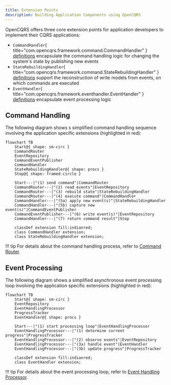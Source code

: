 ```yaml
---
title: Extension Points
description: Building Application Components using OpenCQRS
---
```


OpenCQRS offers three core extension points for application developers to implement their CQRS applications:
 
* `CommandHandler`{ title="com.opencqrs.framework.command.CommandHandler" } [definitions](command_handler/index.md) encapsulate the command handling logic for changing the system's state by publishing new events
* `StateRebuildingHandler`{ title="com.opencqrs.framework.command.StateRebuildingHandler" } [definitions](state_rebuilding_handler/index.md) support the reconstruction of write models from events, on which commands are executed
* `EventHandler`{ title="com.opencqrs.framework.eventhandler.EventHandler" } [definitions](event_handler/index.md) encapsulate event processing logic

## Command Handling

The following diagram shows s simplified command handling sequence involving the application specific extensions (highlighted in red): 

```mermaid
flowchart TB
    Start@{ shape: sm-circ }
    CommandRouter
    EventRepository
    CommandEventPublisher
    CommandHandler
    StateRebuildingHandler@{ shape: procs }
    Stop@{ shape: framed-circle }

    Start---|"(1) send command"|CommandRouter
    CommandRouter---|"(2) read events"|EventRepository
    CommandRouter---|"(3) rebuild state"|StateRebuildingHandler
    CommandRouter---|"(4) execute command"|CommandHandler
    CommandHandler---|"(5a) apply new event(s)"|StateRebuildingHandler
    CommandHandler---|"(5b) capture new event(s)"|CommandEventPublisher
    CommandEventPublisher---|"(6) write event(s)"|EventRepository
    CommandHandler---|"(7) return command result"|Stop
    
    classDef extension fill:indianred;
    class CommandHandler extension;
    class StateRebuildingHandler extension;
```

!!! tip
    For details about the command handling process, refer to [Command Router](../core_components/command_router/index.md).

## Event Processing

The following diagram shows a simplified asynchronous event processing loop involving the application specific extensions (highlighted in red):

```mermaid
flowchart TB
    Start@{ shape: sm-circ }
    EventRepository
    EventHandlingProcessor
    ProgressTracker
    EventHandler@{ shape: procs }
    
    Start---|"(1) start processing loop"|EventHandlingProcessor
    EventHandlingProcessor---|"(1) determine current progress"|ProgressTracker
    EventHandlingProcessor---|"(2) observe events"|EventRepository
    EventHandlingProcessor---|"(3a) handle event"|EventHandler
    EventHandlingProcessor---|"(3b) update progress"|ProgressTracker

    classDef extension fill:indianred;
    class EventHandler extension;
```

!!! tip
    For details about the event processing loop, refer to [Event Handling Processor](../core_components/event_handling_processor/index.md).
